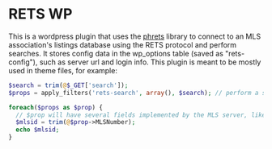 # RETS WP
This is a wordpress plugin that uses the [phrets](https://github.com/troydavisson/PHRETS) library to connect to an MLS association's listings database using the RETS protocol and perform searches. It stores config data in the wp_options table (saved as "rets-config"), such as server url and login info. This plugin is meant to be mostly used in theme files, for example:
```php
$search = trim(@$_GET['search']);
$props = apply_filters('rets-search', array(), $search); // perform a search against the mls server

foreach($props as $prop) {
  // $prop will have several fields implemented by the MLS server, like # of beds/baths, sq.ft. of home, etc.
  $mlsid = trim(@$prop->MLSNumber);
  echo $mlsid;
}
```
